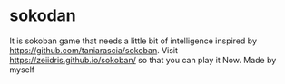 # sokodan
It is sokoban game that needs a little bit of intelligence inspired by https://github.com/taniarascia/sokoban. Visit https://zeiidris.github.io/sokoban/ so that you can play it Now.
Made by myself
